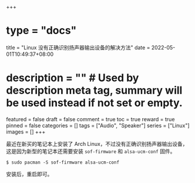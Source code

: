 +++
# type = "docs"
title = "Linux 没有正确识别扬声器输出设备的解决方法"
date = 2022-05-01T10:49:37+08:00
# description = "" # Used by description meta tag, summary will be used instead if not set or empty.
featured = false
draft = false
comment = true
toc = true
reward = true
pinned = false
categories = []
tags = ["Audio", "Speaker"]
series = ["Linux"]
images = []
+++

最近在新买的笔记本上安装了 Arch Linux，不过没有正确识别扬声器输出设备，这是因为新型的笔记本还需要安装 `sof-firmware` 和 `alsa-ucm-conf` 固件。

<!--more-->

```shell
$ sudo pacman -S sof-firmware alsa-ucm-conf
```

安装后，重启即可。
